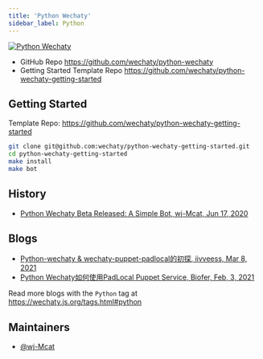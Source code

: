 ```yaml
---
title: 'Python Wechaty'
sidebar_label: Python
---
```


[![Python Wechaty](https://img.shields.io/badge/Wechaty-Python-blue)](https://github.com/wechaty/python-wechaty)

- GitHub Repo <https://github.com/wechaty/python-wechaty>
- Getting Started Template Repo <https://github.com/wechaty/python-wechaty-getting-started>

## Getting Started

Template Repo: <https://github.com/wechaty/python-wechaty-getting-started>

```sh
git clone git@github.com:wechaty/python-wechaty-getting-started.git
cd python-wechaty-getting-started
make install
make bot
```

## History

- [Python Wechaty Beta Released: A Simple Bot, wj-Mcat, Jun 17, 2020](https://wechaty.js.org/2020/06/17/python-wechaty-beta-released/)

## Blogs

- [Python-wechaty & wechaty-puppet-padlocal的初探, iivveess, Mar 8, 2021](https://wechaty.js.org/2021/03/08/python-wechaty-and-wechaty-puppet-padlocal/)
- [Python Wechaty如何使用PadLocal Puppet Service, Biofer, Feb, 3, 2021](https://wechaty.js.org/2021/02/03/python-wechaty-for-padlocal-puppet-service/)

Read more blogs with the `Python` tag at <https://wechaty.js.org/tags.html#python>

## Maintainers

- [@wj-Mcat](https://wechaty.js.org/contributors/wj-mcat)

